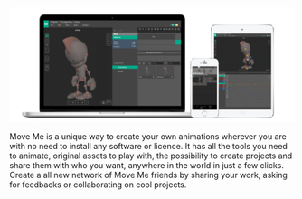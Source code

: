 ![Overview](/ref/overview.png)

Move Me is a unique way to create your own animations wherever you are with no need to install any software or licence. It has all the tools you need to animate, original assets to play with, the possibility to create projects and share them with who you want, anywhere in the world in just a few clicks. Create a all new network of Move Me friends by sharing your work, asking for feedbacks or collaborating on cool projects.
